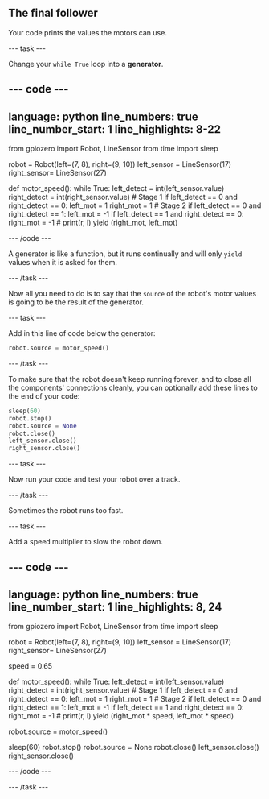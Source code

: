 ## The final follower

Your code prints the values the motors can use. 

--- task ---

Change your `while True` loop into a **generator**. 

--- code ---
---
language: python
line_numbers: true
line_number_start: 1
line_highlights: 8-22
---
from gpiozero import Robot, LineSensor
from time import sleep

robot = Robot(left=(7, 8), right=(9, 10)) 
left_sensor = LineSensor(17)
right_sensor= LineSensor(27)

def motor_speed():
    while True:
        left_detect  = int(left_sensor.value)
        right_detect = int(right_sensor.value)
        # Stage 1
        if left_detect == 0 and right_detect == 0:
            left_mot = 1
            right_mot = 1
        # Stage 2
        if left_detect == 0 and right_detect == 1:
            left_mot = -1
        if left_detect == 1 and right_detect == 0:
            right_mot = -1
        # print(r, l)
        yield (right_mot, left_mot)

--- /code ---

A generator is like a function, but it runs continually and will only `yield` values when it is asked for them.

--- /task ---

Now all you need to do is to say that the `source` of the robot's motor values is going to be the result of the generator.

--- task ---

Add in this line of code below the generator:

```python
robot.source = motor_speed()
```

--- /task ---

To make sure that the robot doesn't keep running forever, and to close all the components' connections cleanly, you can optionally add these lines to the end of your code:

```python
sleep(60)
robot.stop()
robot.source = None
robot.close()
left_sensor.close()
right_sensor.close()
```

--- task ---

Now run your code and test your robot over a track.

--- /task ---

Sometimes the robot runs too fast. 

--- task ---

Add a speed multiplier to slow the robot down.

--- code ---
---
language: python
line_numbers: true
line_number_start: 1
line_highlights: 8, 24
---
from gpiozero import Robot, LineSensor
from time import sleep

robot = Robot(left=(7, 8), right=(9, 10)) 
left_sensor = LineSensor(17)
right_sensor= LineSensor(27)

speed = 0.65

def motor_speed():
    while True:
        left_detect  = int(left_sensor.value)
        right_detect = int(right_sensor.value)
        # Stage 1
        if left_detect == 0 and right_detect == 0:
            left_mot = 1
            right_mot = 1
        # Stage 2
        if left_detect == 0 and right_detect == 1:
            left_mot = -1
        if left_detect == 1 and right_detect == 0:
            right_mot = -1
        # print(r, l)
        yield (right_mot * speed, left_mot * speed)

robot.source = motor_speed()

sleep(60)
robot.stop()
robot.source = None
robot.close()
left_sensor.close()
right_sensor.close()

--- /code ---

--- /task ---